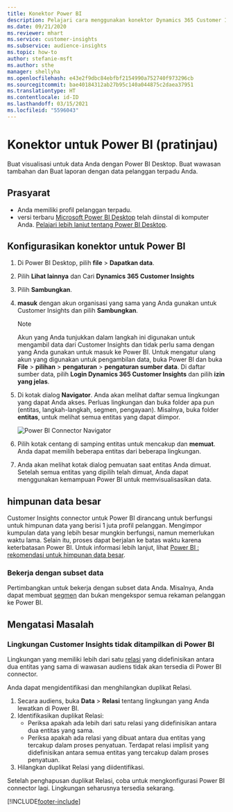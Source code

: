 ```yaml
---
title: Konektor Power BI
description: Pelajari cara menggunakan konektor Dynamics 365 Customer Insights di Power BI.
ms.date: 09/21/2020
ms.reviewer: mhart
ms.service: customer-insights
ms.subservice: audience-insights
ms.topic: how-to
author: stefanie-msft
ms.author: sthe
manager: shellyha
ms.openlocfilehash: e43e2f9dbc84ebfbf2154990a752740f973296cb
ms.sourcegitcommit: bae40184312ab27b95c140a044875c2daea37951
ms.translationtype: HT
ms.contentlocale: id-ID
ms.lasthandoff: 03/15/2021
ms.locfileid: "5596043"
---
```

# <a name="connector-for-power-bi-preview"></a>Konektor untuk Power BI (pratinjau)

Buat visualisasi untuk data Anda dengan Power BI Desktop. Buat wawasan tambahan dan Buat laporan dengan data pelanggan terpadu Anda.

## <a name="prerequisites"></a>Prasyarat

- Anda memiliki profil pelanggan terpadu.
- versi terbaru [Microsoft Power BI Desktop](https://powerbi.microsoft.com/desktop/) telah diinstal di komputer Anda. [Pelajari lebih lanjut tentang Power BI Desktop](/power-bi/desktop-what-is-desktop).

## <a name="configure-the-connector-for-power-bi"></a>Konfigurasikan konektor untuk Power BI

1. Di Power BI Desktop, pilih **file** > **Dapatkan data**.

1. Pilih **Lihat lainnya** dan Cari **Dynamics 365 Customer Insights**

1. Pilih **Sambungkan**.

1. **masuk** dengan akun organisasi yang sama yang Anda gunakan untuk Customer Insights dan pilih **Sambungkan**.
   > [!NOTE]
   > Akun yang Anda tunjukkan dalam langkah ini digunakan untuk mengambil data dari Customer Insights dan tidak perlu sama dengan yang Anda gunakan untuk masuk ke Power BI. Untuk mengatur ulang akun yang digunakan untuk pengambilan data, buka Power BI dan buka **File** > **pilihan** > **pengaturan** > **pengaturan sumber data**. Di daftar sumber data, pilih **Login Dynamics 365 Customer Insights** dan pilih **izin yang jelas**.  

1. Di kotak dialog **Navigator**. Anda akan melihat daftar semua lingkungan yang dapat Anda akses. Perluas lingkungan dan buka folder apa pun (entitas, langkah-langkah, segmen, pengayaan). Misalnya, buka folder **entitas**, untuk melihat semua entitas yang dapat diimpor.

   ![Power BI Connector Navigator](media/power-bi-navigator.png "Power BI Connector Navigator")

1. Pilih kotak centang di samping entitas untuk mencakup dan **memuat**. Anda dapat memilih beberapa entitas dari beberapa lingkungan.

1. Anda akan melihat kotak dialog pemuatan saat entitas Anda dimuat. Setelah semua entitas yang dipilih telah dimuat, Anda dapat menggunakan kemampuan Power BI untuk memvisualisasikan data.

## <a name="large-data-sets"></a>himpunan data besar

Customer Insights connector untuk Power BI dirancang untuk berfungsi untuk himpunan data yang berisi 1 juta profil pelanggan. Mengimpor kumpulan data yang lebih besar mungkin berfungsi, namun memerlukan waktu lama. Selain itu, proses dapat berjalan ke batas waktu karena keterbatasan Power BI. Untuk informasi lebih lanjut, lihat [Power BI : rekomendasi untuk himpunan data besar](/power-bi/admin/service-premium-what-is#large-datasets). 

### <a name="work-with-a-subset-of-data"></a>Bekerja dengan subset data

Pertimbangkan untuk bekerja dengan subset data Anda. Misalnya, Anda dapat membuat [segmen](segments.md) dan bukan mengekspor semua rekaman pelanggan ke Power BI.

## <a name="troubleshooting"></a>Mengatasi Masalah

### <a name="customer-insights-environment-doesnt-show-in-power-bi"></a>Lingkungan Customer Insights tidak ditampilkan di Power BI

Lingkungan yang memiliki lebih dari satu [relasi](relationships.md) yang didefinisikan antara dua entitas yang sama di wawasan audiens tidak akan tersedia di Power BI connector.

Anda dapat mengidentifikasi dan menghilangkan duplikat Relasi.

1. Secara audiens, buka **Data** > **Relasi** tentang lingkungan yang Anda lewatkan di Power BI.
2. Identifikasikan duplikat Relasi:
   - Periksa apakah ada lebih dari satu relasi yang didefinisikan antara dua entitas yang sama.
   - Periksa apakah ada relasi yang dibuat antara dua entitas yang tercakup dalam proses penyatuan. Terdapat relasi implisit yang didefinisikan antara semua entitas yang tercakup dalam proses penyatuan.
3. Hilangkan duplikat Relasi yang diidentifikasi.

Setelah penghapusan duplikat Relasi, coba untuk mengkonfigurasi Power BI connector lagi. Lingkungan seharusnya tersedia sekarang.

[!INCLUDE[footer-include](../includes/footer-banner.md)]